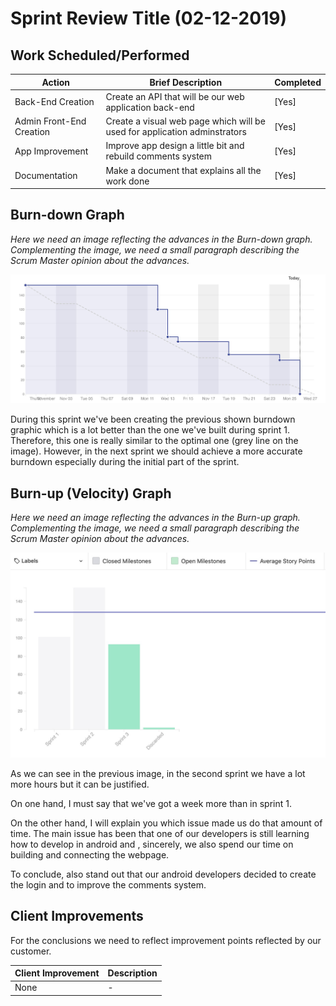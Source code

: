 # Sprint Review Title (02-12-2019)

## Work Scheduled/Performed

| Action  | Brief Description  | Completed  
|---|---|---|
| Back-End Creation  | Create an API that will be our web application back-end  |   [Yes] |
| Admin Front-End Creation |  Create a visual web page which will be used for application adminstrators |  [Yes] |
| App Improvement |  Improve app design a little bit and rebuild comments system |  [Yes] |
| Documentation |  Make a document that explains all the work done |  [Yes] |

## Burn-down Graph

*Here we need an image reflecting the advances in the Burn-down graph. Complementing the image, we need a small paragraph describing the Scrum Master opinion about the advances.*

![BurndownImage_Sprint2](/Sprint2/burndown.jpeg)

During this sprint we've been creating the previous shown burndown graphic which is a lot better than the one we've built during sprint 1. Therefore, this one is really similar to the optimal one (grey line on the image). However, in the next sprint we should achieve a more accurate burndown especially during the initial part of the sprint.


## Burn-up (Velocity) Graph
*Here we need an image reflecting the advances in the Burn-up graph. Complementing the image, we need a small paragraph describing the Scrum Master opinion about the advances.*

![VelocityGraph](/Sprint2/velocity.jpeg)

As we can see in the previous image, in the second sprint we have a lot more hours but it can be justified.

On one hand, I must say that we've got a week more than in sprint 1.

On the other hand, I will explain you which issue made us do that amount of time. The main issue has been that one of our developers is still learning how to develop in android and , sincerely, we also spend our time on building and connecting the webpage. 

To conclude, also stand out that our android developers decided to create the login and to improve the comments system.

## Client Improvements 

For the conclusions we need to reflect improvement points reflected by our customer. 

| Client Improvement  | Description |  
|---|---|
| None | - |  
